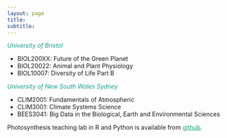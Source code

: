 ```yaml
---
layout: page
title:
subtitle:
---
```


<span style="color:#16a085"> *University of Bristol* </span>

- BIOL200XX: Future of the Green Planet
- BIOL20022: Animal and Plant Physiology
- BIOL10007: Diversity of Life Part B

<span style="color:#16a085"> *University of New South Wales Sydney* </span>

- CLIM2001: Fundamentals of Atmospheric
- CLIM3001: Climate Systems Science
- BEES3041: Big Data in the Biological, Earth and Environmental Sciences

Photosynthesis teaching lab in R and Python is available from <a href="https://github.com/mdekauwe/BEES3041_lab_photosynthesis" style="color:#16a085; ">github</a>.



<!-- Global site tag (gtag.js) - Google Analytics -->
<script async src="https://www.googletagmanager.com/gtag/js?id=UA-45662310-1"></script>
<script>
  window.dataLayer = window.dataLayer || [];
  function gtag(){dataLayer.push(arguments);}
  gtag('js', new Date());

  gtag('config', 'UA-45662310-1');
</script>
